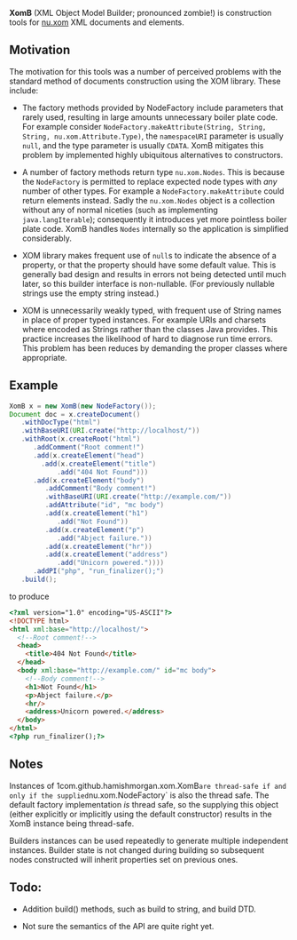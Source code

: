 
**XomB** (XML Object Model Builder; pronounced zombie!) is construction tools for [nu.xom](http://www.xom.nu/) XML 
documents and elements. 

## Motivation 

The motivation for this tools was a number of perceived problems with the standard method 
of documents construction using the XOM library. These include:

 * The factory methods provided by NodeFactory include parameters that rarely used, resulting in large amounts 
   unnecessary boiler plate code. For example consider 
   `NodeFactory.makeAttribute(String, String, String, nu.xom.Attribute.Type)`, the `namespaceURI` parameter is usually 
   `null`, and the type parameter is usually `CDATA`. XomB mitigates this problem by 
   implemented highly ubiquitous alternatives to constructors.

 * A number of factory methods return type `nu.xom.Nodes`. This is because the `NodeFactory` is permitted to replace 
   expected node types with *any* number of other types. For example a `NodeFactory.makeAttribute` could return 
   elements instead. Sadly the `nu.xom.Nodes` object is a collection without any of normal niceties (such as 
   implementing `java.langIterable`); consequently it introduces yet more pointless boiler plate code. XomB handles 
   `Nodes` internally so the application is simplified considerably.
 
 * XOM library makes frequent use of `null`s to indicate the absence of a property, or that the property should have 
   some default value. This is generally bad design and results in errors not being detected until much later, so 
   this builder interface is non-nullable. (For previously nullable strings use the empty string instead.)
 
 * XOM is unnecessarily weakly typed, with frequent use of String names in place of proper typed instances. For example 
   URIs and charsets where encoded as Strings rather than the classes Java provides. This practice increases the 
   likelihood of hard to diagnose run time errors. This problem has been reduces by demanding the proper classes 
   where appropriate.


## Example

```java
XomB x = new XomB(new NodeFactory());
Document doc = x.createDocument()
   .withDocType("html")
   .withBaseURI(URI.create("http://localhost/"))
   .withRoot(x.createRoot("html")
      .addComment("Root comment!")
      .add(x.createElement("head")
        .add(x.createElement("title")
            .add("404 Not Found")))
      .add(x.createElement("body")
         .addComment("Body comment!")
         .withBaseURI(URI.create("http://example.com/"))
         .addAttribute("id", "mc body")
         .add(x.createElement("h1")
            .add("Not Found"))
         .add(x.createElement("p")
            .add("Abject failure."))
         .add(x.createElement("hr"))
         .add(x.createElement("address")
            .add("Unicorn powered."))))
      .addPI("php", "run_finalizer();")
   .build();
```

to produce

```html
<?xml version="1.0" encoding="US-ASCII"?>
<!DOCTYPE html>
<html xml:base="http://localhost/">
  <!--Root comment!-->
  <head>
    <title>404 Not Found</title>
  </head>
  <body xml:base="http://example.com/" id="mc body">
    <!--Body comment!-->
    <h1>Not Found</h1>
    <p>Abject failure.</p>
    <hr/>
    <address>Unicorn powered.</address>
  </body>
</html>
<?php run_finalizer();?>
```

## Notes

Instances of 1com.github.hamishmorgan.xom.XomB` are thread-safe if and only if the supplied `nu.xom.NodeFactory` is 
also the thread safe. The default factory implementation *is* thread safe, so the supplying this object (either 
explicitly or implicitly using the default constructor) results in the XomB instance being thread-safe.

Builders instances can be used repeatedly to generate multiple independent instances. Builder state is not changed 
during building so subsequent nodes constructed will inherit properties set on previous ones.

## Todo:

 * Addition build() methods, such as build to string, and build DTD.
 
 * Not sure the semantics of the API are quite right yet.
